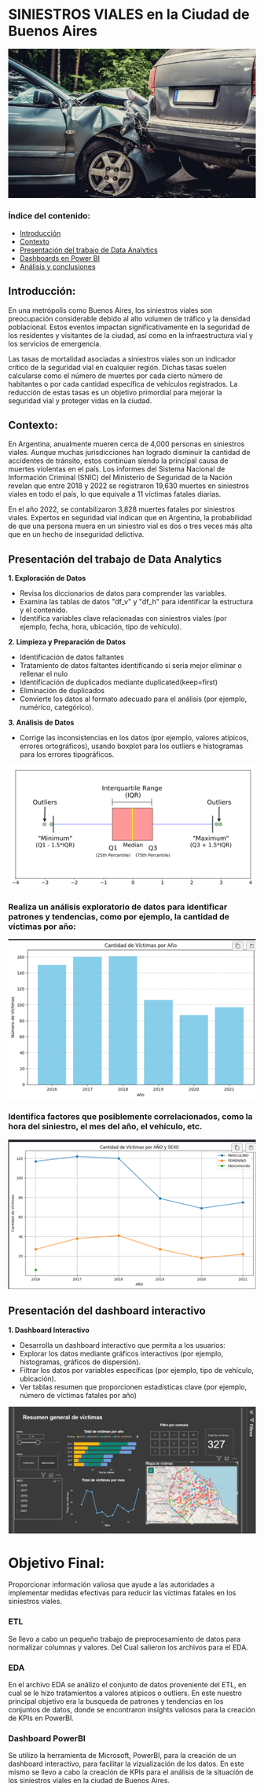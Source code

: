 # SINIESTROS VIALES en la Ciudad de Buenos Aires

![alt text](/imagenes/image-4.png)

### Índice del contenido:
* [Introducción](#introducción)
* [Contexto](#contexto)
* [Presentación del trabajo de Data Analytics](#presentación-del-dashboard-interactivo)
* [Dashboards en Power BI](#dashboard-powerbi)
* [Análisis y conclusiones](#objetivo-final)

## Introducción:
En una metrópolis como Buenos Aires, los siniestros viales son preocupación considerable debido al alto volumen de tráfico y la densidad poblacional. Estos eventos impactan significativamente en la seguridad de los residentes y visitantes de la ciudad, así como en la infraestructura vial y los servicios de emergencia.

Las tasas de mortalidad asociadas a siniestros viales son un indicador crítico de la seguridad vial en cualquier región. Dichas tasas suelen calcularse como el número de muertes por cada cierto número de habitantes o por cada cantidad específica de vehículos registrados. La reducción de estas tasas es un objetivo primordial para mejorar la seguridad vial y proteger vidas en la ciudad.

## Contexto:
En Argentina, anualmente mueren cerca de 4,000 personas en siniestros viales. Aunque muchas jurisdicciones han logrado disminuir la cantidad de accidentes de tránsito, estos continúan siendo la principal causa de muertes violentas en el país. Los informes del Sistema Nacional de Información Criminal (SNIC) del Ministerio de Seguridad de la Nación revelan que entre 2018 y 2022 se registraron 19,630 muertes en siniestros viales en todo el país, lo que equivale a 11 víctimas fatales diarias.

En el año 2022, se contabilizaron 3,828 muertes fatales por siniestros viales. Expertos en seguridad vial indican que en Argentina, la probabilidad de que una persona muera en un siniestro vial es dos o tres veces más alta que en un hecho de inseguridad delictiva.

## Presentación del trabajo de Data Analytics 

**1. Exploración de Datos**

* Revisa los diccionarios de datos para comprender las variables.
* Examina las tablas de datos "df_v" y "df_h" para identificar la estructura y el contenido.
* Identifica variables clave relacionadas con siniestros viales (por ejemplo, fecha, hora, ubicación, tipo de vehículo).

**2. Limpieza y Preparación de Datos**

* Identificación de datos faltantes
* Tratamiento de datos faltantes identificando si sería mejor eliminar o rellenar el nulo
* Identificación de duplicados mediante duplicated(keep=first)
* Eliminación de duplicados
* Convierte los datos al formato adecuado para el análisis (por ejemplo, numérico, categórico).

**3. Análisis de Datos**


* Corrige las inconsistencias en los datos (por ejemplo, valores atípicos, errores ortográficos), usando boxplot para los outliers e histogramas para los errores tipográficos.

![alt text](/imagenes/image-1.png)

### Realiza un análisis exploratorio de datos para identificar patrones y tendencias, como por ejemplo, la cantidad de víctimas por año:

![alt text](/imagenes/image.png)

### Identifica factores que posiblemente correlacionados, como la hora del siniestro, el mes del año, el vehículo, etc.

![alt text](/imagenes/image-2.png)


## Presentación del dashboard interactivo


**1. Dashboard Interactivo**

* Desarrolla un dashboard interactivo que permita a los usuarios:
* Explorar los datos mediante gráficos interactivos (por ejemplo, histogramas, gráficos de dispersión).
* Filtrar los datos por variables específicas (por ejemplo, tipo de vehículo, ubicación).
* Ver tablas resumen que proporcionen estadísticas clave (por ejemplo, número de víctimas fatales por año)

![alt text](/imagenes/image-3.png)

# Objetivo Final:

Proporcionar información valiosa que ayude a las autoridades a implementar medidas efectivas para reducir las víctimas fatales en los siniestros viales.

### ETL
Se llevo a cabo un pequeño trabajo de preprocesamiento de datos para normalizar columnas y valores. Del Cual salieron los archivos para el EDA.

### EDA
En el archivo EDA se análizo el conjunto de datos proveniente del ETL, en cual se le hizo tratamientos a valores atípicos o outliers. En este nuestro principal objetivo era la busqueda de patrones y tendencias en los conjuntos de datos, donde se encontraron insights valiosos para la creación de KPIs en PowerBI.

### Dashboard PowerBI
Se utilizo la herramienta de Microsoft, PowerBI, para la creación de un dashboard interactivo, para facilitar la vizualización de los datos. En este mismo se llevo a cabo la creación de KPIs para el análisis de la situación de los siniestros viales en la ciudad de Buenos Aires.